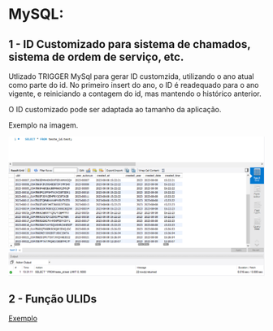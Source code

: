 # MySQL: 

## 1 -  ID Customizado para sistema de chamados, sistema de ordem de serviço, etc.

Utlizado TRIGGER MySql para gerar ID customzida, utilizando o ano atual como parte do id.
No primeiro insert do ano, o ID é readequado para o ano vigente, e reiniciando a contagem do id, mas mantendo o histórico anterior.

O ID customizado pode ser adaptada ao tamanho da aplicação.


Exemplo na imagem.


<p align="center">
  <img src="./img/year_autonum.png" />
</p>

## 2 - Função ULIDs

[Exemplo]( https://stackoverflow.com/questions/75628114/append-a-column-with-an-ulid-to-an-existing-mysql-table)